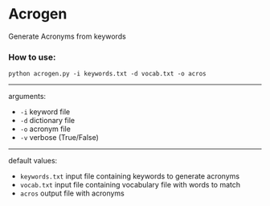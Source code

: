 # Acrogen
Generate Acronyms from keywords

### How to use:
`python acrogen.py -i keywords.txt -d vocab.txt -o acros`

---
arguments:
- `-i` keyword file 
- `-d` dictionary file
- `-o` acronym file 
- `-v` verbose (True/False)
---
default values:
- `keywords.txt` input file containing keywords to generate acronyms
- `vocab.txt` input file containing vocabulary file with words to match
- `acros` output file with acronyms